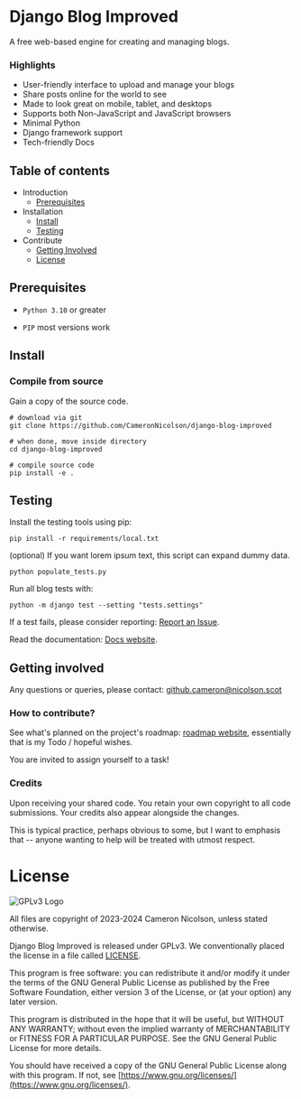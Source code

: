 # Django Blog Improved

A free web-based engine for creating and managing blogs.

### Highlights 
* User-friendly interface to upload and manage your blogs
* Share posts online for the world to see
* Made to look great on mobile, tablet, and desktops
* Supports both Non-JavaScript and JavaScript browsers 
* Minimal Python
* Django framework support
* Tech-friendly Docs

## Table of contents

* Introduction
  * [Prerequisites](#prerequisites)
* Installation
  * [Install](#install)
  * [Testing](#testing)
* Contribute
  * [Getting Involved](#getting-involved)
  * [License](#license)

## Prerequisites

* `Python 3.10` or greater

* `PIP` most versions work 

## Install 

### Compile from source
Gain a copy of the source code.
```
# download via git
git clone https://github.com/CameronNicolson/django-blog-improved

# when done, move inside directory
cd django-blog-improved

# compile source code
pip install -e .

```
## Testing
Install the testing tools using pip: 
```
pip install -r requirements/local.txt
```
(optional) If you want lorem ipsum text, this script can expand dummy data. 
```
python populate_tests.py
```
Run all blog tests with:
```
python -m django test --setting "tests.settings"
```

If a test fails, please consider reporting: [Report an Issue](https://github.com/CameronNicolson/django-blog-improved/issues).

Read the documentation: [Docs website](https://cameronnicolson.github.io/django-blog-improved/).

## Getting involved
Any questions or queries, please contact: github.cameron@nicolson.scot

### How to contribute?

See what's planned on the project's roadmap: [roadmap website](https://cameronnicolson.github.io/django-blog-improved/dev/roadmap.html), essentially that is my Todo / hopeful wishes.

You are invited to assign yourself to a task!

### Credits

Upon receiving your shared code. You retain your own copyright to all code submissions. Your credits also appear alongside the changes.

This is typical practice, perhaps obvious to some, but I want to emphasis that -- anyone wanting to help will be treated with utmost respect.

# License

![GPLv3 Logo](https://www.gnu.org/graphics/gplv3-with-text-136x68.png "AGPLv3 Logo")

All files are copyright of 2023-2024 Cameron Nicolson, unless stated otherwise.

Django Blog Improved is released under GPLv3. 
We conventionally placed the license in a file called [LICENSE](./LICENSE).

This program is free software: you can redistribute it and/or modify
it under the terms of the GNU General Public License as published by
the Free Software Foundation, either version 3 of the License, or
(at your option) any later version.

This program is distributed in the hope that it will be useful,
but WITHOUT ANY WARRANTY; without even the implied warranty of
MERCHANTABILITY or FITNESS FOR A PARTICULAR PURPOSE.  See the
GNU General Public License for more details.

You should have received a copy of the GNU General Public License
along with this program. If not, see [https://www.gnu.org/licenses/](https://www.gnu.org/licenses/).
